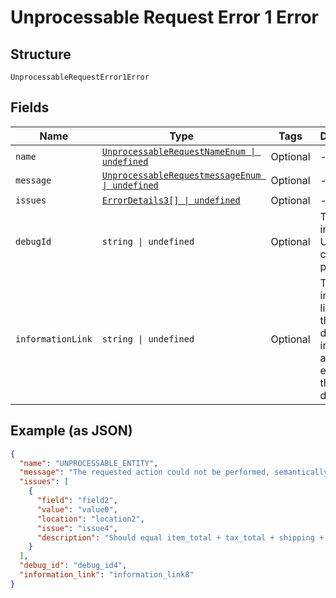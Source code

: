 
# Unprocessable Request Error 1 Error

## Structure

`UnprocessableRequestError1Error`

## Fields

| Name | Type | Tags | Description |
|  --- | --- | --- | --- |
| `name` | [`UnprocessableRequestNameEnum \| undefined`](../../doc/models/unprocessable-request-name-enum.md) | Optional | - |
| `message` | [`UnprocessableRequestmessageEnum \| undefined`](../../doc/models/unprocessable-requestmessage-enum.md) | Optional | - |
| `issues` | [`ErrorDetails3[] \| undefined`](../../doc/models/error-details-3.md) | Optional | - |
| `debugId` | `string \| undefined` | Optional | The PayPal internal ID. Used for correlation purposes. |
| `informationLink` | `string \| undefined` | Optional | The information link, or URI, that shows detailed information about this error for the developer. |

## Example (as JSON)

```json
{
  "name": "UNPROCESSABLE_ENTITY",
  "message": "The requested action could not be performed, semantically incorrect, or failed business validation.",
  "issues": [
    {
      "field": "field2",
      "value": "value0",
      "location": "location2",
      "issue": "issue4",
      "description": "Should equal item_total + tax_total + shipping + handling + insurance - shipping_discount - discount."
    }
  ],
  "debug_id": "debug_id4",
  "information_link": "information_link8"
}
```

